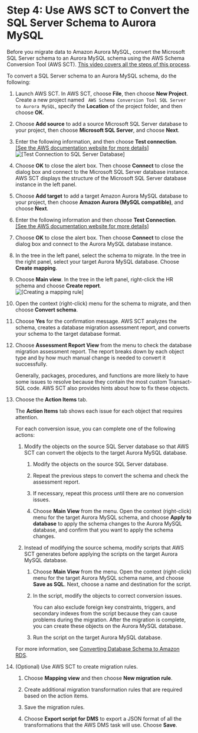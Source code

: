 # Step 4: Use AWS SCT to Convert the SQL Server Schema to Aurora MySQL<a name="chap-sqlserver2aurora.steps.convertschema"></a>

Before you migrate data to Amazon Aurora MySQL, convert the Microsoft SQL Server schema to an Aurora MySQL schema using the AWS Schema Conversion Tool \(AWS SCT\)\. [This video covers all the steps of this process](https://youtu.be/1mwrggZe5UM)\.

To convert a SQL Server schema to an Aurora MySQL schema, do the following:

1. Launch AWS SCT\. In AWS SCT, choose **File**, then choose **New Project**\. Create a new project named ` AWS Schema Conversion Tool SQL Server to Aurora MySQL`, specify the **Location** of the project folder, and then choose **OK**\.

1. Choose **Add source** to add a source Microsoft SQL Server database to your project, then choose **Microsoft SQL Server**, and choose **Next**\.

1. Enter the following information, and then choose **Test connection**\.    
[\[See the AWS documentation website for more details\]](http://docs.aws.amazon.com/dms/latest/sbs/chap-sqlserver2aurora.steps.convertschema.html)  
![\[Test Connection to SQL Server Database\]](http://docs.aws.amazon.com/dms/latest/sbs/images/sbs-rdsqlserver2aurora-sctconnectsqlserv.png)

1. Choose **OK** to close the alert box\. Then choose **Connect** to close the dialog box and connect to the Microsoft SQL Server database instance\. AWS SCT displays the structure of the Microsoft SQL Server database instance in the left panel\.

1. Choose **Add target** to add a target Amazon Aurora MySQL database to your project, then choose **Amazon Aurora \(MySQL compatible\)**, and choose **Next**\.

1. Enter the following information and then choose **Test Connection**\.    
[\[See the AWS documentation website for more details\]](http://docs.aws.amazon.com/dms/latest/sbs/chap-sqlserver2aurora.steps.convertschema.html)

1. Choose **OK** to close the alert box\. Then choose **Connect** to close the dialog box and connect to the Aurora MySQL database instance\.

1. In the tree in the left panel, select the schema to migrate\. In the tree in the right panel, select your target Aurora MySQL database\. Choose **Create mapping**\.

1. Choose **Main view**\. In the tree in the left panel, right\-click the HR schema and choose **Create report**\.  
![\[Creating a mapping rule\]](http://docs.aws.amazon.com/dms/latest/sbs/images/sbs-rdsqlserver2aurora-sctconvert.png)

1. Open the context \(right\-click\) menu for the schema to migrate, and then choose **Convert schema**\.

1. Choose **Yes** for the confirmation message\. AWS SCT analyzes the schema, creates a database migration assessment report, and converts your schema to the target database format\.

1. Choose **Assessment Report View** from the menu to check the database migration assessment report\. The report breaks down by each object type and by how much manual change is needed to convert it successfully\.

   Generally, packages, procedures, and functions are more likely to have some issues to resolve because they contain the most custom Transact\-SQL code\. AWS SCT also provides hints about how to fix these objects\.

1. Choose the **Action Items** tab\.

   The **Action Items** tab shows each issue for each object that requires attention\.

   For each conversion issue, you can complete one of the following actions:

   1. Modify the objects on the source SQL Server database so that AWS SCT can convert the objects to the target Aurora MySQL database\.

      1. Modify the objects on the source SQL Server database\.

      1. Repeat the previous steps to convert the schema and check the assessment report\.

      1. If necessary, repeat this process until there are no conversion issues\.

      1. Choose **Main View** from the menu\. Open the context \(right\-click\) menu for the target Aurora MySQL schema, and choose **Apply to database** to apply the schema changes to the Aurora MySQL database, and confirm that you want to apply the schema changes\.

   1. Instead of modifying the source schema, modify scripts that AWS SCT generates before applying the scripts on the target Aurora MySQL database\.

      1. Choose **Main View** from the menu\. Open the context \(right\-click\) menu for the target Aurora MySQL schema name, and choose **Save as SQL**\. Next, choose a name and destination for the script\.

      1. In the script, modify the objects to correct conversion issues\.

         You can also exclude foreign key constraints, triggers, and secondary indexes from the script because they can cause problems during the migration\. After the migration is complete, you can create these objects on the Aurora MySQL database\.

      1. Run the script on the target Aurora MySQL database\.

   For more information, see [Converting Database Schema to Amazon RDS](https://docs.aws.amazon.com/SchemaConversionTool/latest/userguide/CHAP_Converting.html)\.

1. \(Optional\) Use AWS SCT to create migration rules\.

   1. Choose **Mapping view** and then choose **New migration rule**\.

   1. Create additional migration transformation rules that are required based on the action items\.

   1. Save the migration rules\.

   1. Choose **Export script for DMS** to export a JSON format of all the transformations that the AWS DMS task will use\. Choose **Save**\.